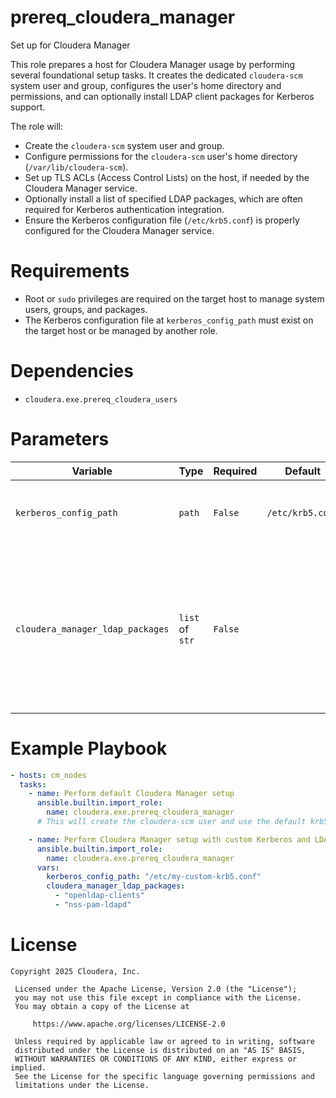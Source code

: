 # prereq_cloudera_manager

Set up for Cloudera Manager

This role prepares a host for Cloudera Manager usage by performing several foundational setup tasks. It creates the dedicated `cloudera-scm` system user and group, configures the user's home directory and permissions, and can optionally install LDAP client packages for Kerberos support.

The role will:
- Create the `cloudera-scm` system user and group.
- Configure permissions for the `cloudera-scm` user's home directory (`/var/lib/cloudera-scm`).
- Set up TLS ACLs (Access Control Lists) on the host, if needed by the Cloudera Manager service.
- Optionally install a list of specified LDAP packages, which are often required for Kerberos authentication integration.
- Ensure the Kerberos configuration file (`/etc/krb5.conf`) is properly configured for the Cloudera Manager service.

# Requirements

- Root or `sudo` privileges are required on the target host to manage system users, groups, and packages.
- The Kerberos configuration file at `kerberos_config_path` must exist on the target host or be managed by another role.

# Dependencies

- `cloudera.exe.prereq_cloudera_users`

# Parameters

| Variable | Type | Required | Default | Description |
| --- | --- | --- | --- | --- |
| `kerberos_config_path` | `path` | `False` | `/etc/krb5.conf` | Path to the Kerberos configuration file on the target host. |
| `cloudera_manager_ldap_packages` | `list` of `str` | `False` | | List of LDAP packages to install for enabling Kerberos support. If not defined, the role will use default packages based on the OS distribution. |

# Example Playbook

```yaml
- hosts: cm_nodes
  tasks:
    - name: Perform default Cloudera Manager setup
      ansible.builtin.import_role:
        name: cloudera.exe.prereq_cloudera_manager
      # This will create the cloudera-scm user and use the default krb5.conf path.

    - name: Perform Cloudera Manager setup with custom Kerberos and LDAP packages
      ansible.builtin.import_role:
        name: cloudera.exe.prereq_cloudera_manager
      vars:
        kerberos_config_path: "/etc/my-custom-krb5.conf"
        cloudera_manager_ldap_packages:
          - "openldap-clients"
          - "nss-pam-ldapd"
```

# License

```
Copyright 2025 Cloudera, Inc.

 Licensed under the Apache License, Version 2.0 (the "License");
 you may not use this file except in compliance with the License.
 You may obtain a copy of the License at

     https://www.apache.org/licenses/LICENSE-2.0

 Unless required by applicable law or agreed to in writing, software
 distributed under the License is distributed on an "AS IS" BASIS,
 WITHOUT WARRANTIES OR CONDITIONS OF ANY KIND, either express or implied.
 See the License for the specific language governing permissions and
 limitations under the License.
```
